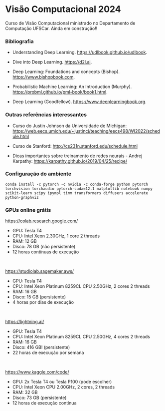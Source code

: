 # Visão Computacional 2024

Curso de Visão Computacional ministrado no Departamento de Computação UFSCar. Ainda em construção!!

### Bibliografia

* Understanding Deep Learning.
https://udlbook.github.io/udlbook.

* Dive into Deep Learning. https://d2l.ai.

* Deep Learning: Foundations and concepts (Bishop). https://www.bishopbook.com.

* Probabilistic Machine Learning: An Introduction (Murphy). https://probml.github.io/pml-book/book1.html.

* Deep Learning (Goodfellow). https://www.deeplearningbook.org.

### Outras referências interessantes

* Curso do Justin Johnson da Universidade de Michigan: 
https://web.eecs.umich.edu/~justincj/teaching/eecs498/WI2022/schedule.html

* Curso de Stanford: http://cs231n.stanford.edu/schedule.html

* Dicas importantes sobre treinamento de redes neurais - Andrej Karpathy:  https://karpathy.github.io/2019/04/25/recipe/

### Configuração do ambiente

`conda install -c pytorch -c nvidia -c conda-forge python pytorch torchvision torchaudio pytorch-cuda=12.1 matplotlib notebook numpy scikit-learn scipy ipympl timm transformers diffusers accelerate python-graphviz`

### GPUs online grátis

 https://colab.research.google.com/
* GPU: Tesla T4
* CPU: Intel Xeon 2.30GHz, 1 core 2 threads
* RAM: 12 GB
* Disco: 78 GB (não persistente)
* 12 horas contínuas de execução

<br/>

https://studiolab.sagemaker.aws/
* GPU: Tesla T4
* CPU: Intel Xeon Platinum 8259CL CPU 2.50GHz, 2 cores 2 threads
* RAM: 16 GB
* Disco: 15 GB (persistente)
* 4 horas por dias de execução

<br/>

https://lightning.ai/
* GPU: Tesla T4
* CPU: Intel Xeon Platinum 8259CL CPU 2.50GHz, 4 cores 2 threads
* RAM: 16 GB
* Disco: 416 GB! (persistente)
* 22 horas de execução por semana

<br/>

https://www.kaggle.com/code/
* GPU: 2x Tesla T4 ou Tesla P100   (pode escolher)
* CPU: Intel Xeon CPU 2.00GHz, 2 cores, 2 threads
* RAM: 32 GB
* Disco: 73 GB (persistente)
* 12 horas de execução contínua
